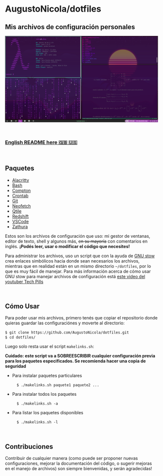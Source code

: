 # AugustoNicola/dotfiles
## Mis archivos de configuración personales

![Screenshot](screenshot.png)

<br />

### [English README here :uk: :us:](README-EN.md)

<br />

## Paquetes
* [Alacritty](alacritty/alacritty)
* [Bash](bash)
* [Compton](compton/compton)
* [Crontab](crontab)
* [Git](git)
* [Neofetch](neofetch/neofetch)
* [Qtile](qtile/qtile)
* [Redshift](redshift)
* [VSCode](vscode)
* [Zathura](zathura)

Estos son los archivos de configuración que uso: mi gestor de ventanas, editor de texto, shell y algunos más, ~~en su mayoría~~ con comentarios en inglés. **¡Podés leer, usar o modificar el código que necesites!**

Para administrar los archivos, uso un script que con la ayuda de [GNU stow](https://www.gnu.org/software/stow/) crea enlaces simbólicos hacia donde sean necesarios los archivos, mientras que en realidad están en un mismo directorio `~/dotfiles`, por lo que es muy fácil de manejar. Para más información acerca de cómo usar GNU stow para manejar archivos de configuración está [este video del youtuber Tech Pills](https://www.youtube.com/watch?v=GqL6W-ua7uQ)

<br />

## Cómo Usar
Para poder usar mis archivos, primero tenés que copiar el repositorio donde quieras guardar las configuraciónes y moverte al directorio:

	$ git clone https://github.com/AugustoNicola/dotfiles.git
	$ cd dotfiles/
	
Luego solo resta usar el script `makelinks.sh`:

**Cuidado: este script va a SOBREESCRIBIR cualquier configuración previa para los paquetes especificados. Se recomienda hacer una copia de seguridad**

* Para instalar paquetes particulares
	
		$ ./makelinks.sh paquete1 paquete2 ...
		
* Para instalar todos los paquetes

		$ ./makelinks.sh -a
		
* Para listar los paquetes disponibles

		$ ./makelinks.sh -l

<br />

##  Contribuciones
Contribuir de cualquier manera (como puede ser proponer nuevas configuraciones, mejorar la documentación del código, o sugerir mejoras en el manejo de archivos) son siempre bienvenidas, y serán agradecidas!
